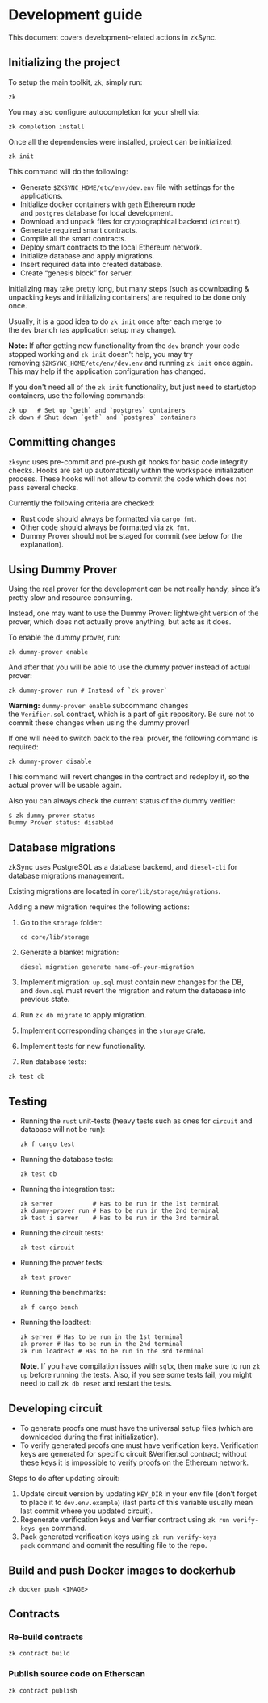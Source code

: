 # Development guide

This document covers development-related actions in zkSync.

## Initializing the project

To setup the main toolkit, `zk`, simply run:

```
zk
```

You may also configure autocompletion for your shell via:

```
zk completion install
```

Once all the dependencies were installed, project can be initialized:

```
zk init
```

This command will do the following:

- Generate `$ZKSYNC_HOME/etc/env/dev.env` file with settings for the applications.
- Initialize docker containers with `geth` Ethereum node and `postgres` database for local development.
- Download and unpack files for cryptographical backend (`circuit`).
- Generate required smart contracts.
- Compile all the smart contracts.
- Deploy smart contracts to the local Ethereum network.
- Initialize database and apply migrations.
- Insert required data into created database.
- Create “genesis block” for server.

Initializing may take pretty long, but many steps (such as downloading & unpacking keys and initializing containers) are
required to be done only once.

Usually, it is a good idea to do `zk init` once after each merge to the `dev` branch (as application setup may change).

**Note:** If after getting new functionality from the `dev` branch your code stopped working and `zk init` doesn't help,
you may try removing `$ZKSYNC_HOME/etc/env/dev.env` and running `zk init` once again. This may help if the application
configuration has changed.

If you don't need all of the `zk init` functionality, but just need to start/stop containers, use the following
commands:

```
zk up   # Set up `geth` and `postgres` containers
zk down # Shut down `geth` and `postgres` containers
```

## Committing changes

`zksync` uses pre-commit and pre-push git hooks for basic code integrity checks. Hooks are set up automatically within
the workspace initialization process. These hooks will not allow to commit the code which does not pass several checks.

Currently the following criteria are checked:

- Rust code should always be formatted via `cargo fmt`.
- Other code should always be formatted via `zk fmt`.
- Dummy Prover should not be staged for commit (see below for the explanation).

## Using Dummy Prover

Using the real prover for the development can be not really handy, since it’s pretty slow and resource consuming.

Instead, one may want to use the Dummy Prover: lightweight version of the prover, which does not actually prove
anything, but acts as it does.

To enable the dummy prover, run:

```
zk dummy-prover enable
```

And after that you will be able to use the dummy prover instead of actual prover:

```
zk dummy-prover run # Instead of `zk prover`
```

**Warning:** `dummy-prover enable` subcommand changes the `Verifier.sol` contract, which is a part of `git` repository.
Be sure not to commit these changes when using the dummy prover!

If one will need to switch back to the real prover, the following command is required:

```
zk dummy-prover disable
```

This command will revert changes in the contract and redeploy it, so the actual prover will be usable again.

Also you can always check the current status of the dummy verifier:

```
$ zk dummy-prover status
Dummy Prover status: disabled
```

## Database migrations

zkSync uses PostgreSQL as a database backend, and `diesel-cli` for database migrations management.

Existing migrations are located in `core/lib/storage/migrations`.

Adding a new migration requires the following actions:

1. Go to the `storage` folder:

   ```
   cd core/lib/storage
   ```

2. Generate a blanket migration:

   ```
   diesel migration generate name-of-your-migration
   ```

3. Implement migration: `up.sql` must contain new changes for the DB, and `down.sql` must revert the migration and
   return the database into previous state.
4. Run `zk db migrate` to apply migration.
5. Implement corresponding changes in the `storage` crate.
6. Implement tests for new functionality.
7. Run database tests:

```
zk test db
```

## Testing

- Running the `rust` unit-tests (heavy tests such as ones for `circuit` and database will not be run):

  ```
  zk f cargo test
  ```

- Running the database tests:

  ```
  zk test db
  ```

- Running the integration test:

  ```
  zk server           # Has to be run in the 1st terminal
  zk dummy-prover run # Has to be run in the 2nd terminal
  zk test i server    # Has to be run in the 3rd terminal
  ```

- Running the circuit tests:

  ```
  zk test circuit
  ```

- Running the prover tests:

  ```
  zk test prover
  ```

- Running the benchmarks:

  ```
  zk f cargo bench
  ```

- Running the loadtest:

  ```
  zk server # Has to be run in the 1st terminal
  zk prover # Has to be run in the 2nd terminal
  zk run loadtest # Has to be run in the 3rd terminal
  ```

  **Note**. If you have compilation issues with `sqlx`, then make sure to run `zk up` before running the tests. Also, if
  you see some tests fail, you might need to call `zk db reset` and restart the tests.

## Developing circuit

- To generate proofs one must have the universal setup files (which are downloaded during the first initialization).
- To verify generated proofs one must have verification keys. Verification keys are generated for specific circuit
  &Verifier.sol contract; without these keys it is impossible to verify proofs on the Ethereum network.

Steps to do after updating circuit:

1. Update circuit version by updating `KEY_DIR` in your env file (don’t forget to place it to `dev.env.example`) (last
   parts of this variable usually mean last commit where you updated circuit).
2. Regenerate verification keys and Verifier contract using `zk run verify-keys gen` command.
3. Pack generated verification keys using `zk run verify-keys pack` command and commit the resulting file to the repo.

## Build and push Docker images to dockerhub

```
zk docker push <IMAGE>
```

## Contracts

### Re-build contracts

```
zk contract build
```

### Publish source code on Etherscan

```
zk contract publish
```
